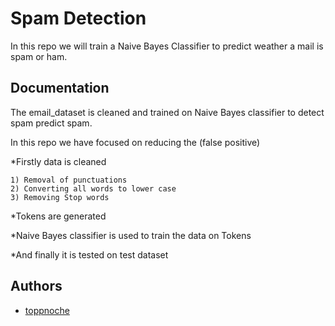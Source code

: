 
# Spam Detection

In this repo we will train a Naive Bayes Classifier to predict weather a mail is spam or ham.

## Documentation

The email_dataset is cleaned and trained on Naive Bayes classifier to detect spam predict spam.

In this repo we have focused on reducing the (false positive)


 *Firstly data is cleaned

    1) Removal of punctuations
    2) Converting all words to lower case
    3) Removing Stop words
 *Tokens are generated

 *Naive Bayes classifier is used to train the data on Tokens

 *And finally it is tested on test dataset
## Authors

- [toppnoche](https://www.github.com/toppnoche)

